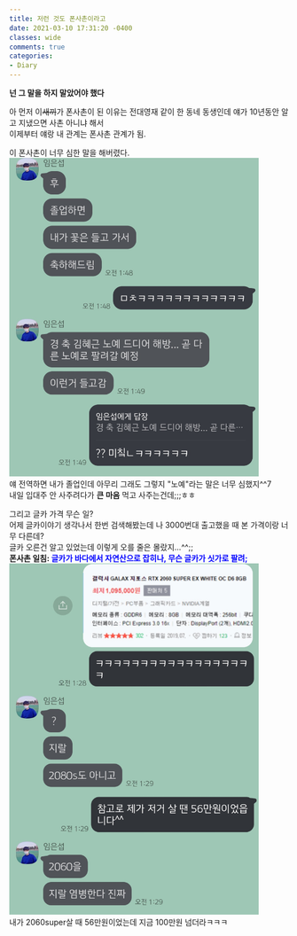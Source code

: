 ```yaml
---
title: 저런 것도 폰사촌이라고
date: 2021-03-10 17:31:20 -0400
classes: wide
comments: true
categories:
- Diary
---
```

**넌 그 말을 하지 말았어야 했다**     

아 먼저 이~~새끼~~가 폰사촌이 된 이유는 전대영재 같이 한 동네 동생인데 얘가 10년동안 알고 지냈으면 사촌 아니냐 해서    
이제부터 얘랑 내 관계는 폰사촌 관계가 됨.    

이 폰사촌이 너무 심한 말을 해버렸다.    
<img src="/assets/images/photo/post23/post23_photo1.jpg" width="450px" alt="photo1">    
얘 전역하면 내가 졸업인데 아무리 그래도 그렇지 "노예"라는 말은 너무 심했지^^7     
내일 입대주 안 사주려다가 **큰 마음** 먹고 사주는건데;;;ㅎㅎ    

그리고 글카 가격 무슨 일?    
어제 글카이야기 생각나서 한번 검색해봤는데 나 3000번대 출고했을 때 본 가격이랑 너무 다른데?     
글카 오른건 알고 있었는데 이렇게 오를 줄은 몰랐지...^^;;    
**폰사촌 일침: <span style="color:blue">글카가 바다에서 자연산으로 잡히나, 무슨 글카가 싯가로 팔려;</span>**     
<img src="/assets/images/photo/post23/post23_photo2.jpg" width="450px" alt="photo1">     
내가 2060super살 때 56만원이었는데 지금 100만원 넘더라ㅋㅋㅋ    
